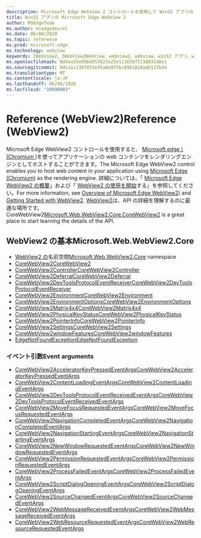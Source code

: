 ```yaml
---
description: Microsoft Edge WebView 2 コントロールを使用して Win32 アプリの web コンテンツをホストする
title: Win32 アプリの Microsoft Edge WebView 2
author: MSEdgeTeam
ms.author: msedgedevrel
ms.date: 06/08/2020
ms.topic: reference
ms.prod: microsoft-edge
ms.technology: webview
keywords: IWebView2、IWebView2WebView、webview2、webview、win32 アプリ、win32、edge、ICoreWebView2、ICoreWebView2Controller、browser control、edge html
ms.openlocfilehash: 0d8aa55e696d953623a25e113650f511083140e1
ms.sourcegitcommit: 8dca1c1367853e45a0a975bc89b1818adb117bd4
ms.translationtype: MT
ms.contentlocale: ja-JP
ms.lasthandoff: 06/08/2020
ms.locfileid: "10698983"
---
```

# <span data-ttu-id="3862f-104">Reference (WebView2)</span><span class="sxs-lookup"><span data-stu-id="3862f-104">Reference (WebView2)</span></span>  

<span data-ttu-id="3862f-105">Microsoft Edge WebView2 コントロールを使用すると、 [Microsoft edge \ (Chromium \)](https://www.microsoftedgeinsider.com)を使ってアプリケーションの web コンテンツをレンダリングエンジンとしてホストすることができます。</span><span class="sxs-lookup"><span data-stu-id="3862f-105">The Microsoft Edge WebView2 control enables you to host web content in your application using [Microsoft Edge \(Chromium\)](https://www.microsoftedgeinsider.com) as the rendering engine.</span></span>  <span data-ttu-id="3862f-106">詳細については、「 [Microsoft Edge WebView2 の概要](../../index.md)」および「 [WebView2 の使用を開始](../../gettingstarted/win32.md)する」を参照してください。</span><span class="sxs-lookup"><span data-stu-id="3862f-106">For more information, see [Overview of Microsoft Edge WebView2](../../index.md)) and [Getting Started with WebView2](../../gettingstarted/win32.md).</span></span>  <span data-ttu-id="3862f-107">[WebView2](0-9-538/microsoft-web-webview2-core-corewebview2.md)は、API の詳細を理解するのに最適な場所です。 CoreWebView2</span><span class="sxs-lookup"><span data-stu-id="3862f-107">[Microsoft.Web.WebView2.Core.CoreWebView2](0-9-538/microsoft-web-webview2-core-corewebview2.md) is a great place to start learning the details of the API.</span></span>  

## <span data-ttu-id="3862f-108">WebView2 の基本</span><span class="sxs-lookup"><span data-stu-id="3862f-108">Microsoft.Web.WebView2.Core</span></span>
*   <span data-ttu-id="3862f-109">[WebView2 の](0-9-538/namespace-microsoft-web-webview2-core.md)名前空間</span><span class="sxs-lookup"><span data-stu-id="3862f-109">[Microsoft.Web.WebView2.Core](0-9-538/namespace-microsoft-web-webview2-core.md) namespace</span></span>
*   [<span data-ttu-id="3862f-110">CoreWebView2</span><span class="sxs-lookup"><span data-stu-id="3862f-110">CoreWebView2</span></span>](0-9-538/microsoft-web-webview2-core-corewebview2.md)
*   [<span data-ttu-id="3862f-111">CoreWebView2Controller</span><span class="sxs-lookup"><span data-stu-id="3862f-111">CoreWebView2Controller</span></span>](0-9-538/microsoft-web-webview2-core-corewebview2controller.md)
*   [<span data-ttu-id="3862f-112">CoreWebView2Deferral</span><span class="sxs-lookup"><span data-stu-id="3862f-112">CoreWebView2Deferral</span></span>](0-9-538/microsoft-web-webview2-core-corewebview2deferral.md)
*   [<span data-ttu-id="3862f-113">CoreWebView2DevToolsProtocolEventReceiver</span><span class="sxs-lookup"><span data-stu-id="3862f-113">CoreWebView2DevToolsProtocolEventReceiver</span></span>](0-9-538/microsoft-web-webview2-core-corewebview2devtoolsprotocoleventreceiver.md)
*   [<span data-ttu-id="3862f-114">CoreWebView2Environment</span><span class="sxs-lookup"><span data-stu-id="3862f-114">CoreWebView2Environment</span></span>](0-9-538/microsoft-web-webview2-core-corewebview2environment.md)
*   [<span data-ttu-id="3862f-115">CoreWebView2EnvironmentOptions</span><span class="sxs-lookup"><span data-stu-id="3862f-115">CoreWebView2EnvironmentOptions</span></span>](0-9-538/microsoft-web-webview2-core-corewebview2environmentoptions.md)
*   [<span data-ttu-id="3862f-116">CoreWebView2Matrix4x4</span><span class="sxs-lookup"><span data-stu-id="3862f-116">CoreWebView2Matrix4x4</span></span>](0-9-538/microsoft-web-webview2-core-corewebview2matrix4x4.md)
*   [<span data-ttu-id="3862f-117">CoreWebView2PhysicalKeyStatus</span><span class="sxs-lookup"><span data-stu-id="3862f-117">CoreWebView2PhysicalKeyStatus</span></span>](0-9-538/microsoft-web-webview2-core-corewebview2physicalkeystatus.md)
*   [<span data-ttu-id="3862f-118">CoreWebView2PointerInfo</span><span class="sxs-lookup"><span data-stu-id="3862f-118">CoreWebView2PointerInfo</span></span>](0-9-538/microsoft-web-webview2-core-corewebview2pointerinfo.md)
*   [<span data-ttu-id="3862f-119">CoreWebView2Settings</span><span class="sxs-lookup"><span data-stu-id="3862f-119">CoreWebView2Settings</span></span>](0-9-538/microsoft-web-webview2-core-corewebview2settings.md)
*   [<span data-ttu-id="3862f-120">CoreWebView2windowFeatures</span><span class="sxs-lookup"><span data-stu-id="3862f-120">CoreWebView2windowFeatures</span></span>](0-9-538/microsoft-web-webview2-core-corewebview2windowfeatures.md)
*   [<span data-ttu-id="3862f-121">EdgeNotFoundException</span><span class="sxs-lookup"><span data-stu-id="3862f-121">EdgeNotFoundException</span></span>](0-9-538/microsoft-web-webview2-core-edgenotfoundexception.md)

### <span data-ttu-id="3862f-122">イベント引数</span><span class="sxs-lookup"><span data-stu-id="3862f-122">Event arguments</span></span>

*   [<span data-ttu-id="3862f-123">CoreWebView2AcceleratorKeyPressedEventArgs</span><span class="sxs-lookup"><span data-stu-id="3862f-123">CoreWebView2AcceleratorKeyPressedEventArgs</span></span>](0-9-538/microsoft-web-webview2-core-corewebview2acceleratorkeypressedeventargs.md)
*   [<span data-ttu-id="3862f-124">CoreWebView2ContentLoadingEventArgs</span><span class="sxs-lookup"><span data-stu-id="3862f-124">CoreWebView2ContentLoadingEventArgs</span></span>](0-9-538/microsoft-web-webview2-core-corewebview2contentloadingeventargs.md)
*   [<span data-ttu-id="3862f-125">CoreWebView2DevToolsProtocolEventReceivedEventArgs</span><span class="sxs-lookup"><span data-stu-id="3862f-125">CoreWebView2DevToolsProtocolEventReceivedEventArgs</span></span>](0-9-538/microsoft-web-webview2-core-corewebview2devtoolsprotocoleventreceivedeventargs.md)
*   [<span data-ttu-id="3862f-126">CoreWebView2MoveFocusRequestedEventArgs</span><span class="sxs-lookup"><span data-stu-id="3862f-126">CoreWebView2MoveFocusRequestedEventArgs</span></span>](0-9-538/microsoft-web-webview2-core-corewebview2movefocusrequestedeventargs.md)
*   [<span data-ttu-id="3862f-127">CoreWebView2NavigationCompletedEventArgs</span><span class="sxs-lookup"><span data-stu-id="3862f-127">CoreWebView2NavigationCompletedEventArgs</span></span>](0-9-538/microsoft-web-webview2-core-corewebview2navigationcompletedeventargs.md)
*   [<span data-ttu-id="3862f-128">CoreWebView2NavigationStartingEventArgs</span><span class="sxs-lookup"><span data-stu-id="3862f-128">CoreWebView2NavigationStartingEventArgs</span></span>](0-9-538/microsoft-web-webview2-core-corewebview2navigationstartingeventargs.md)
*   [<span data-ttu-id="3862f-129">CoreWebView2NewWindowRequestedEventArgs</span><span class="sxs-lookup"><span data-stu-id="3862f-129">CoreWebView2NewWindowRequestedEventArgs</span></span>](0-9-538/microsoft-web-webview2-core-corewebview2newwindowrequestedeventargs.md)
*   [<span data-ttu-id="3862f-130">CoreWebView2PermissionRequestedEventArgs</span><span class="sxs-lookup"><span data-stu-id="3862f-130">CoreWebView2PermissionRequestedEventArgs</span></span>](0-9-538/microsoft-web-webview2-core-corewebview2permissionrequestedeventargs.md)
*   [<span data-ttu-id="3862f-131">CoreWebView2ProcessFailedEventArgs</span><span class="sxs-lookup"><span data-stu-id="3862f-131">CoreWebView2ProcessFailedEventArgs</span></span>](0-9-538/microsoft-web-webview2-core-corewebview2processfailedeventargs.md)
*   [<span data-ttu-id="3862f-132">CoreWebView2ScriptDialogOpeningEventArgs</span><span class="sxs-lookup"><span data-stu-id="3862f-132">CoreWebView2ScriptDialogOpeningEventArgs</span></span>](0-9-538/microsoft-web-webview2-core-corewebview2scriptdialogopeningeventargs.md)
*   [<span data-ttu-id="3862f-133">CoreWebView2SourceChangedEventArgs</span><span class="sxs-lookup"><span data-stu-id="3862f-133">CoreWebView2SourceChangedEventArgs</span></span>](0-9-538/microsoft-web-webview2-core-corewebview2sourcechangedeventargs.md)
*   [<span data-ttu-id="3862f-134">CoreWebView2WebMessageReceivedEventArgs</span><span class="sxs-lookup"><span data-stu-id="3862f-134">CoreWebView2WebMessageReceivedEventArgs</span></span>](0-9-538/microsoft-web-webview2-core-corewebview2webmessagereceivedeventargs.md)
*   [<span data-ttu-id="3862f-135">CoreWebView2WebResourceRequestedEventArgs</span><span class="sxs-lookup"><span data-stu-id="3862f-135">CoreWebView2WebResourceRequestedEventArgs</span></span>](0-9-538/microsoft-web-webview2-core-corewebview2webresourcerequestedeventargs.md)
